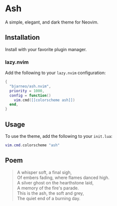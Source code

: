 # Ash

A simple, elegant, and dark theme for Neovim.

## Installation

Install with your favorite plugin manager.

### lazy.nvim

Add the following to your `lazy.nvim` configuration:

```lua
{
  "bjarneo/ash.nvim",
  priority = 1000,
  config = function()
    vim.cmd([[colorscheme ash]])
  end,
}
```

## Usage

To use the theme, add the following to your `init.lua`:

```lua
vim.cmd.colorscheme "ash"
```

## Poem

>A whisper soft, a final sigh,  
>Of embers fading, where flames danced high.  
>A silver ghost on the hearthstone laid,  
>A memory of the fire's parade.  
>This is the ash, the soft and grey,  
>The quiet end of a burning day.  
